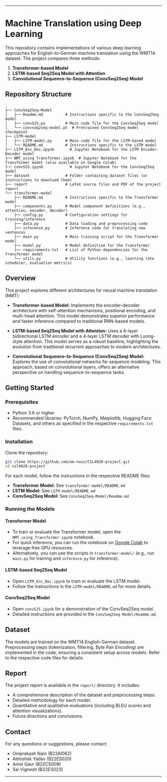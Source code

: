 
---


# Machine Translation using Deep Learning

This repository contains implementations of various deep learning approaches for English-to-German machine translation using the WMT14 dataset. The project compares three methods:

1. **Transformer-based Model**  
2. **LSTM-based Seq2Seq Model with Attention**  
3. **Convolutional Sequence-to-Sequence (ConvSeq2Seq) Model**

## Repository Structure

```
.
├── ConvSeq2Seq-Model
│   ├── Readme.md          # Instructions specific to the ConvSeq2Seq model
│   ├── convS2S.py         # Main code file for the ConvSeq2Seq model
│   └── convseq2seq-model.pt  # Pretrained ConvSeq2Seq model checkpoint
├── LSTM-model
│   ├── LSTM-model.py      # Main code file for the LSTM-based model
│   └── README.md          # Instructions specific to the LSTM model
├── LSTM_Enc_Dec.ipynb       # Jupyter Notebook for the LSTM Encoder-Decoder model
├── NMT_using_Transformer.ipynb  # Jupyter Notebook for the Transformer model (also available on Google Colab)
├── convS2S.ipynb            # Jupyter Notebook for the ConvSeq2Seq model
├── dataset                # Folder containing dataset files (or instructions to download them)
├── report                 # LaTeX source files and PDF of the project report
└── transformer-model
    ├── README.md          # Instructions specific to the Transformer model
    ├── components.py      # Model component definitions (e.g., attention, encoder, decoder)
    ├── config.py          # Configuration settings for training/inference
    ├── data.py            # Data loading and preprocessing code
    ├── inference.py       # Inference code for translating new sentences
    ├── main.py            # Main training script for the Transformer model
    ├── model.py           # Model definition for the Transformer
    ├── requirements.txt   # List of Python dependencies for the Transformer model
    └── utils.py           # Utility functions (e.g., learning rate scheduler, evaluation metrics)
```

## Overview

This project explores different architectures for neural machine translation (NMT):

- **Transformer-based Model:** Implements the encoder-decoder architecture with self-attention mechanisms, positional encoding, and multi-head attention. This model demonstrates superior performance and faster inference compared to traditional RNN-based models.

- **LSTM-based Seq2Seq Model with Attention:** Uses a 4-layer bidirectional LSTM encoder and a 4-layer LSTM decoder with Luong-style attention. This model serves as a robust baseline, highlighting the evolution from traditional recurrent approaches to modern architectures.

- **Convolutional Sequence-to-Sequence (ConvSeq2Seq) Model:** Explores the use of convolutional networks for sequence modeling. This approach, based on convolutional layers, offers an alternative perspective on handling sequence-to-sequence tasks.

## Getting Started

### Prerequisites

- Python 3.6 or higher
- Recommended libraries: PyTorch, NumPy, Matplotlib, Hugging Face Datasets, and others as specified in the respective `requirements.txt` files.

### Installation

Clone the repository:
```bash
git clone https://github.com/om-nain/CSL4020-project.git
cd csl4020-project
```

For each model, follow the instructions in the respective README files:
- **Transformer Model:** See `transformer-model/README.md`
- **LSTM Model:** See `LSTM-model/README.md`
- **ConvSeq2Seq Model:** See `ConvSeq2Seq-Model/Readme.md`

### Running the Models

#### Transformer Model
- To train or evaluate the Transformer model, open the `NMT_using_Transformer.ipynb` notebook.
- For quick inference, you can run the notebook on [Google Colab](https://colab.research.google.com/) to leverage free GPU resources.
- Alternatively, you can use the scripts in `transformer-model/` (e.g., run `main.py` for training and `inference.py` for inference).

#### LSTM-based Seq2Seq Model
- Open `LSTM_Enc_Dec.ipynb` to train or evaluate the LSTM model.
- Follow the instructions in the `LSTM-model/README.md` for more details.

#### ConvSeq2Seq Model
- Open `convS2S.ipynb` for a demonstration of the ConvSeq2Seq model.
- Detailed instructions are provided in the `ConvSeq2Seq-Model/Readme.md`.

## Dataset

The models are trained on the WMT14 English-German dataset. Preprocessing steps (tokenization, filtering, Byte Pair Encoding) are implemented in the code, ensuring a consistent setup across models. Refer to the respective code files for details.

## Report

The project report is available in the `report/` directory. It includes:
- A comprehensive description of the dataset and preprocessing steps.
- Detailed methodology for each model.
- Quantitative and qualitative evaluations (including BLEU scores and attention visualizations).
- Future directions and conclusions.

## Contact

For any questions or suggestions, please contact:
- Omprakash Nain (B22AI062)
- Abhishek Yadav (B22ES020)
- Amol Gaur (B22CS008)
- Sai Vignesh (B22ES023)


---